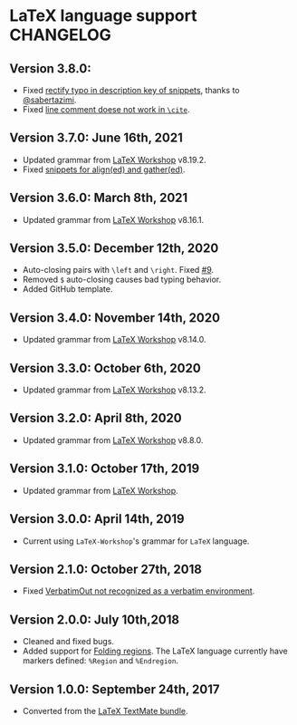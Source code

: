 # LaTeX language support CHANGELOG

## Version 3.8.0:
- Fixed [rectify typo in description key of snippets](https://github.com/AREA44/vscode-LaTeX-support/pull/15), thanks to [@sabertazimi](https://github.com/sabertazimi).
- Fixed [line comment doese not work in `\cite`](https://github.com/AREA44/vscode-LaTeX-support/issues/14).

## Version 3.7.0: June 16th, 2021
- Updated grammar from [LaTeX Workshop](https://github.com/James-Yu/LaTeX-Workshop) v8.19.2.
- Fixed [snippets for align(ed) and gather(ed)](https://github.com/AREA44/vscode-LaTeX-support/issues/13).

## Version 3.6.0: March 8th, 2021
- Updated grammar from [LaTeX Workshop](https://github.com/James-Yu/LaTeX-Workshop) v8.16.1.

## Version 3.5.0: December 12th, 2020
- Auto-closing pairs with `\left` and `\right`. Fixed [#9](https://github.com/AREA44/vscode-LaTeX-support/issues/9).
- Removed `$` auto-closing causes bad typing behavior.
- Added GitHub template.

## Version 3.4.0: November 14th, 2020
- Updated grammar from [LaTeX Workshop](https://github.com/James-Yu/LaTeX-Workshop) v8.14.0.

## Version 3.3.0: October 6th, 2020
- Updated grammar from [LaTeX Workshop](https://github.com/James-Yu/LaTeX-Workshop) v8.13.2.

## Version 3.2.0: April 8th, 2020
- Updated grammar from [LaTeX Workshop](https://github.com/James-Yu/LaTeX-Workshop) v8.8.0.

## Version 3.1.0: October 17th, 2019
- Updated grammar from [LaTeX Workshop](https://github.com/James-Yu/LaTeX-Workshop).

## Version 3.0.0: April 14th, 2019
- Current using `LaTeX-Workshop`'s grammar for `LaTeX` language.

## Version 2.1.0: October 27th, 2018
- Fixed [VerbatimOut not recognized as a verbatim environment](https://github.com/ProAdd-ons/vscode-LaTeX-support/issues/6).

## Version 2.0.0: July 10th,2018
- Cleaned and fixed bugs.
- Added support for [Folding regions](https://code.visualstudio.com/updates/v1_17#_folding-regions). The LaTeX language currently have markers defined: `%Region` and `%Endregion`.

## Version 1.0.0: September 24th, 2017
- Converted from the [LaTeX TextMate bundle](https://github.com/textmate/latex.tmbundle).
